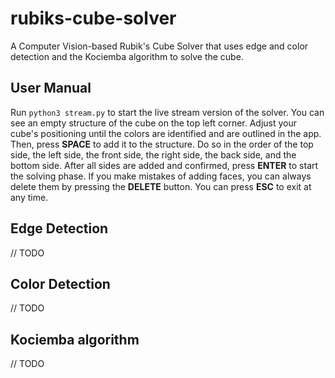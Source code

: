 # rubiks-cube-solver

A Computer Vision-based Rubik's Cube Solver that uses edge and color detection and the Kociemba algorithm to solve the cube.

## User Manual

Run `python3 stream.py` to start the live stream version of the solver. You can see an empty structure of the cube on the top left corner.
Adjust your cube's positioning until the colors are identified and are outlined in the app. Then, press **SPACE** to add it to the structure. Do so in the order of the top side, the left side, the front side, the right side, the back side, and the bottom side. After all sides are added and confirmed, press **ENTER** to start the solving phase. If you make mistakes of adding faces, you can always delete them by pressing the **DELETE** button. You can press **ESC** to exit at any time.

## Edge Detection

// TODO

## Color Detection

// TODO

## Kociemba algorithm

// TODO
